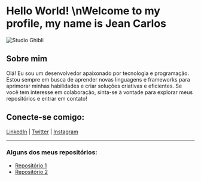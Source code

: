 # Hello World! \nWelcome to my profile, my name is Jean Carlos

![Studio Ghibli]([https://upload.wikimedia.org/wikipedia/commons/3/35/Studio_Ghibli_logo.svg](https://www.google.com/url?sa=i&url=https%3A%2F%2Fwww.pinterest.com%2Fpin%2Fstudio-ghibli--353462270766119969%2F&psig=AOvVaw3awlYTpu0jYoxpEtDrwcKs&ust=1739649863632000&source=images&cd=vfe&opi=89978449&ved=0CBMQjRxqFwoTCLiR__T6w4sDFQAAAAAdAAAAABAE))

## Sobre mim

Olá! Eu sou um desenvolvedor apaixonado por tecnologia e programação. Estou sempre em busca de aprender novas linguagens e frameworks para aprimorar minhas habilidades e criar soluções criativas e eficientes. Se você tem interesse em colaboração, sinta-se à vontade para explorar meus repositórios e entrar em contato!

## Conecte-se comigo:
[LinkedIn](https://www.linkedin.com/in/seuperfil) | [Twitter](https://twitter.com/seuperfil) | [Instagram](https://www.instagram.com/seuperfil)

---

### Alguns dos meus repositórios:
- [Repositório 1](https://github.com/seuperfil/repository1)
- [Repositório 2](https://github.com/seuperfil/repository2)
